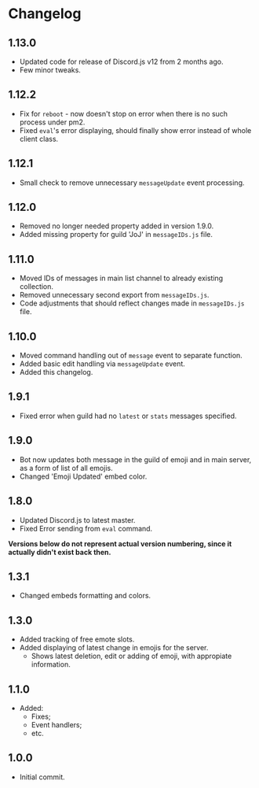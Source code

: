# Changelog

## 1.13.0

- Updated code for release of Discord.js v12 from 2 months ago.
- Few minor tweaks.

## 1.12.2

- Fix for `reboot` - now doesn't stop on error when there is no such process under pm2.
- Fixed `eval`'s error displaying, should finally show error instead of whole client class.

## 1.12.1

- Small check to remove unnecessary `messageUpdate` event processing.

## 1.12.0

- Removed no longer needed property added in version 1.9.0.
- Added missing property for guild 'JoJ' in `messageIDs.js` file.

## 1.11.0

- Moved IDs of messages in main list channel to already existing collection.
- Removed unnecessary second export from `messageIDs.js`.
- Code adjustments that should reflect changes made in `messageIDs.js` file.

## 1.10.0

- Moved command handling out of `message` event to separate function.
- Added basic edit handling via `messageUpdate` event.
- Added this changelog.

## 1.9.1

- Fixed error when guild had no `latest` or `stats` messages specified.

## 1.9.0

- Bot now updates both message in the guild of emoji and in main server, as a form of list of all emojis.
- Changed 'Emoji Updated' embed color.

## 1.8.0

- Updated Discord.js to latest master.
- Fixed Error sending from `eval` command.


**Versions below do not represent actual version numbering, since it actually didn't exist back then.**

## 1.3.1

- Changed embeds formatting and colors.

## 1.3.0

- Added tracking of free emote slots.
- Added displaying of latest change in emojis for the server.
  - Shows latest deletion, edit or adding of emoji, with appropiate information.

## 1.1.0

- Added:
  - Fixes;
  - Event handlers;
  - etc.

## 1.0.0

- Initial commit.